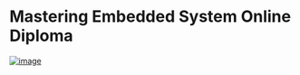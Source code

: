 # Mastering Embedded System Online Diploma

[![image](https://drive.google.com/uc?export=view&id=1bu5WQtqde-93DNo7SQksjUkoxHThyU43)](https://www.learn-in-depth.com/online-diploma/makrammaher@hotmail.com)

